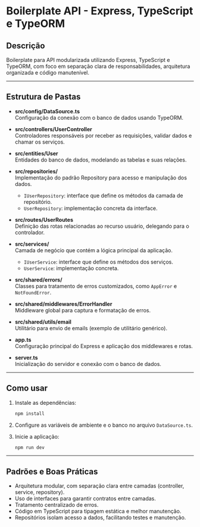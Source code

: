 
# Boilerplate API - Express, TypeScript e TypeORM

## Descrição

Boilerplate para API modularizada utilizando Express, TypeScript e TypeORM, com foco em separação clara de responsabilidades, arquitetura organizada e código manutenível.

---

## Estrutura de Pastas

- **src/config/DataSource.ts**  
  Configuração da conexão com o banco de dados usando TypeORM.

- **src/controllers/UserController**  
  Controladores responsáveis por receber as requisições, validar dados e chamar os serviços.

- **src/entities/User**  
  Entidades do banco de dados, modelando as tabelas e suas relações.

- **src/repositories/**  
  Implementação do padrão Repository para acesso e manipulação dos dados.  
  - `IUserRepository`: interface que define os métodos da camada de repositório.  
  - `UserRepository`: implementação concreta da interface.

- **src/routes/UserRoutes**  
  Definição das rotas relacionadas ao recurso usuário, delegando para o controlador.

- **src/services/**  
  Camada de negócio que contém a lógica principal da aplicação.  
  - `IUserService`: interface que define os métodos dos serviços.  
  - `UserService`: implementação concreta.

- **src/shared/errors/**  
  Classes para tratamento de erros customizados, como `AppError` e `NotFoundError`.

- **src/shared/middlewares/ErrorHandler**  
  Middleware global para captura e formatação de erros.

- **src/shared/utils/email**  
  Utilitário para envio de emails (exemplo de utilitário genérico).

- **app.ts**  
  Configuração principal do Express e aplicação dos middlewares e rotas.

- **server.ts**  
  Inicialização do servidor e conexão com o banco de dados.

---

## Como usar

1. Instale as dependências:  
   ```bash
   npm install
   ```

2. Configure as variáveis de ambiente e o banco no arquivo `DataSource.ts`.

3. Inicie a aplicação:  
   ```bash
   npm run dev
   ```

---

## Padrões e Boas Práticas

- Arquitetura modular, com separação clara entre camadas (controller, service, repository).
- Uso de interfaces para garantir contratos entre camadas.
- Tratamento centralizado de erros.
- Código em TypeScript para tipagem estática e melhor manutenção.
- Repositórios isolam acesso a dados, facilitando testes e manutenção.
